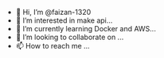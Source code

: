 - 👋 Hi, I’m @faizan-1320
- 👀 I’m interested in make api...
- 🌱 I’m currently learning Docker and AWS...
- 💞️ I’m looking to collaborate on ...
- 📫 How to reach me ...

<!---
faizan-1320/faizan-1320 is a ✨ special ✨ repository because its `README.md` (this file) appears on your GitHub profile.
You can click the Preview link to take a look at your changes.
--->
